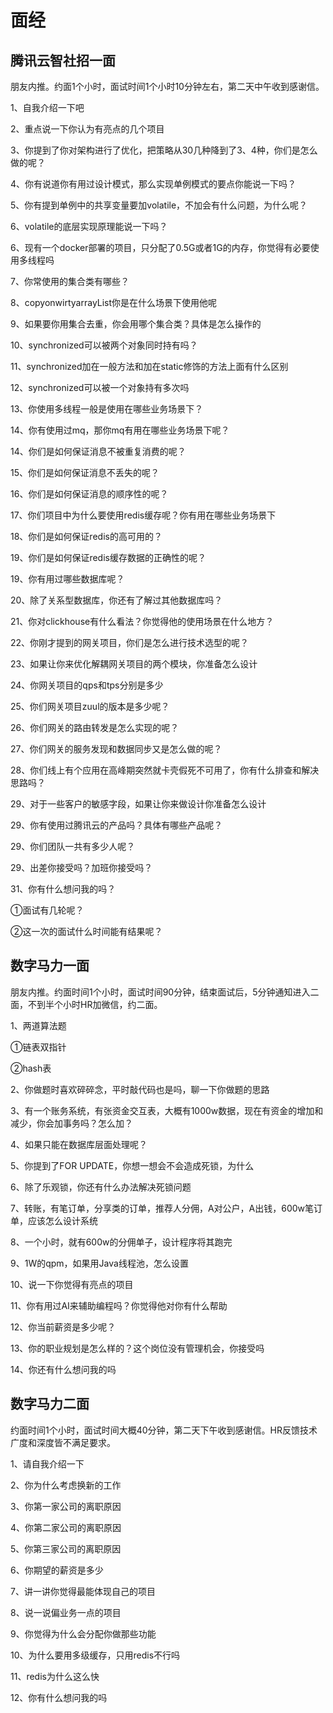 

# 面经

## 腾讯云智社招一面

朋友内推。约面1个小时，面试时间1个小时10分钟左右，第二天中午收到感谢信。

1、自我介绍一下吧

2、重点说一下你认为有亮点的几个项目

3、你提到了你对架构进行了优化，把策略从30几种降到了3、4种，你们是怎么做的呢？

4、你有说道你有用过设计模式，那么实现单例模式的要点你能说一下吗？

5、你有提到单例中的共享变量要加volatile，不加会有什么问题，为什么呢？

6、volatile的底层实现原理能说一下吗？

6、现有一个docker部署的项目，只分配了0.5G或者1G的内存，你觉得有必要使用多线程吗

7、你常使用的集合类有哪些？

8、copyonwirtyarrayList你是在什么场景下使用他呢

9、如果要你用集合去重，你会用哪个集合类？具体是怎么操作的

10、synchronized可以被两个对象同时持有吗？

11、synchronized加在一般方法和加在static修饰的方法上面有什么区别

12、synchronized可以被一个对象持有多次吗

13、你使用多线程一般是使用在哪些业务场景下？

14、你有使用过mq，那你mq有用在哪些业务场景下呢？

14、你们是如何保证消息不被重复消费的呢？

15、你们是如何保证消息不丢失的呢？

16、你们是如何保证消息的顺序性的呢？

17、你们项目中为什么要使用redis缓存呢？你有用在哪些业务场景下

18、你们是如何保证redis的高可用的？

19、你们是如何保证redis缓存数据的正确性的呢？

19、你有用过哪些数据库呢？

20、除了关系型数据库，你还有了解过其他数据库吗？

21、你对clickhouse有什么看法？你觉得他的使用场景在什么地方？

22、你刚才提到的网关项目，你们是怎么进行技术选型的呢？

23、如果让你来优化解耦网关项目的两个模块，你准备怎么设计

24、你网关项目的qps和tps分别是多少

25、你们网关项目zuul的版本是多少呢？

26、你们网关的路由转发是怎么实现的呢？

27、你们网关的服务发现和数据同步又是怎么做的呢？

28、你们线上有个应用在高峰期突然就卡壳假死不可用了，你有什么排查和解决思路吗？

29、对于一些客户的敏感字段，如果让你来做设计你准备怎么设计

29、你有使用过腾讯云的产品吗？具体有哪些产品呢？

29、你们团队一共有多少人呢？

29、出差你接受吗？加班你接受吗？

31、你有什么想问我的吗？


①面试有几轮呢？

②这一次的面试什么时间能有结果呢？



## 数字马力一面

朋友内推。约面时间1个小时，面试时间90分钟，结束面试后，5分钟通知进入二面，不到半个小时HR加微信，约二面。

1、两道算法题

①链表双指针

②hash表

2、你做题时喜欢碎碎念，平时敲代码也是吗，聊一下你做题的思路

3、有一个账务系统，有张资金交互表，大概有1000w数据，现在有资金的增加和减少，你会加事务吗？怎么加？

4、如果只能在数据库层面处理呢？

5、你提到了FOR UPDATE，你想一想会不会造成死锁，为什么

6、除了乐观锁，你还有什么办法解决死锁问题

7、转账，有笔订单，分享类的订单，推荐人分佣，A对公户，A出钱，600w笔订单，应该怎么设计系统

8、一个小时，就有600w的分佣单子，设计程序将其跑完

9、1W的qpm，如果用Java线程池，怎么设置

10、说一下你觉得有亮点的项目

11、你有用过AI来辅助编程吗？你觉得他对你有什么帮助

12、你当前薪资是多少呢？

13、你的职业规划是怎么样的？这个岗位没有管理机会，你接受吗

14、你还有什么想问我的吗





## 数字马力二面

约面时间1个小时，面试时间大概40分钟，第二天下午收到感谢信。HR反馈技术广度和深度皆不满足要求。

1、请自我介绍一下

2、你为什么考虑换新的工作

3、你第一家公司的离职原因

4、你第二家公司的离职原因

5、你第三家公司的离职原因

6、你期望的薪资是多少

7、讲一讲你觉得最能体现自己的项目

8、说一说偏业务一点的项目

9、你觉得为什么会分配你做那些功能

10、为什么要用多级缓存，只用redis不行吗

11、redis为什么这么快

12、你有什么想问我的吗



